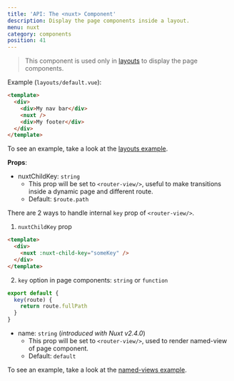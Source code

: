 ```yaml
---
title: 'API: The <nuxt> Component'
description: Display the page components inside a layout.
menu: nuxt
category: components
position: 41
---
```


> This component is used only in [layouts](/guide/views#layouts) to display the page components.

Example (`layouts/default.vue`):

```html
<template>
  <div>
    <div>My nav bar</div>
    <nuxt />
    <div>My footer</div>
  </div>
</template>
```

To see an example, take a look at the [layouts example](/examples/layouts).

**Props**:

- nuxtChildKey: `string`
  - This prop will be set to `<router-view/>`, useful to make transitions inside a dynamic page and different route.
  - Default: `$route.path`

There are 2 ways to handle internal `key` prop of `<router-view/>`.

1. `nuxtChildKey` prop

```html
<template>
  <div>
    <nuxt :nuxt-child-key="someKey" />
  </div>
</template>
```

2. `key` option in page components: `string` or `function`

```js
export default {
  key(route) {
    return route.fullPath
  }
}
```

- name: `string` (_introduced with Nuxt v2.4.0_)
  - This prop will be set to `<router-view/>`, used to render named-view of page component.
  - Default: `default`

To see an example, take a look at the [named-views example](/examples/named-views).
